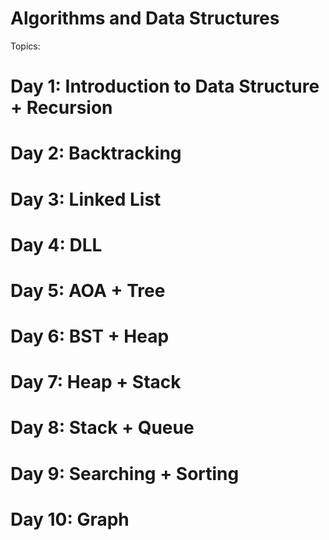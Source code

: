 # Algorithms and Data Structures
Topics:

# Day 1: Introduction to Data Structure + Recursion
# Day 2: Backtracking 
# Day 3: Linked List
# Day 4: DLL
# Day 5: AOA + Tree
# Day 6: BST + Heap
# Day 7: Heap + Stack
# Day 8: Stack + Queue
# Day 9: Searching + Sorting
# Day 10: Graph


